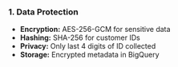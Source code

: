 ### 1. Data Protection

- **Encryption:** AES-256-GCM for sensitive data
- **Hashing:** SHA-256 for customer IDs
- **Privacy:** Only last 4 digits of ID collected
- **Storage:** Encrypted metadata in BigQuery
